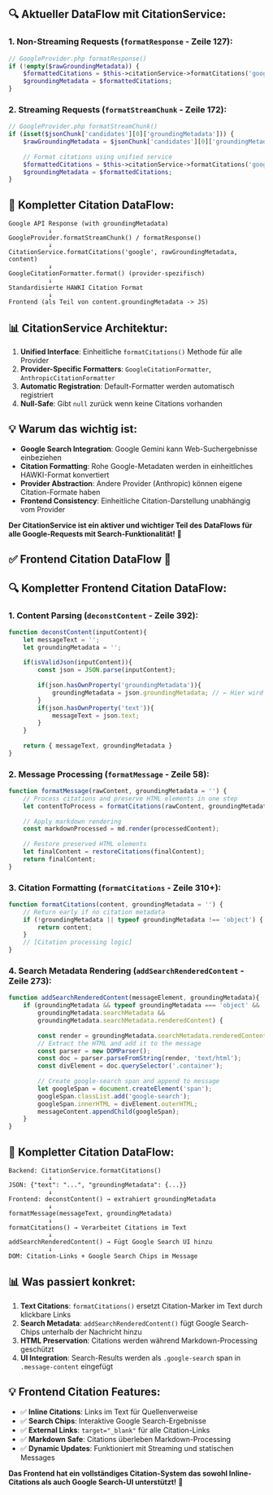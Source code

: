 ## 🔍 **Aktueller DataFlow mit CitationService**:

### **1. Non-Streaming Requests** (`formatResponse` - Zeile 127):
```php
// GoogleProvider.php formatResponse()
if (!empty($rawGroundingMetadata)) {
    $formattedCitations = $this->citationService->formatCitations('google', $rawGroundingMetadata, $content);
    $groundingMetadata = $formattedCitations;
}
```

### **2. Streaming Requests** (`formatStreamChunk` - Zeile 172):
```php
// GoogleProvider.php formatStreamChunk()
if (isset($jsonChunk['candidates'][0]['groundingMetadata'])) {
    $rawGroundingMetadata = $jsonChunk['candidates'][0]['groundingMetadata'];
    
    // Format citations using unified service
    $formattedCitations = $this->citationService->formatCitations('google', $rawGroundingMetadata, $content);
    $groundingMetadata = $formattedCitations;
}
```

## 🎯 **Kompletter Citation DataFlow**:

```
Google API Response (with groundingMetadata)
           ↓
GoogleProvider.formatStreamChunk() / formatResponse()
           ↓
CitationService.formatCitations('google', rawGroundingMetadata, content)
           ↓
GoogleCitationFormatter.format() (provider-spezifisch)
           ↓
Standardisierte HAWKI Citation Format
           ↓
Frontend (als Teil von content.groundingMetadata -> JS)
```

## 📊 **CitationService Architektur**:

1. **Unified Interface**: Einheitliche `formatCitations()` Methode für alle Provider
2. **Provider-Specific Formatters**: `GoogleCitationFormatter`, `AnthropicCitationFormatter`
3. **Automatic Registration**: Default-Formatter werden automatisch registriert
4. **Null-Safe**: Gibt `null` zurück wenn keine Citations vorhanden

## 💡 **Warum das wichtig ist**:

- **Google Search Integration**: Google Gemini kann Web-Suchergebnisse einbeziehen
- **Citation Formatting**: Rohe Google-Metadaten werden in einheitliches HAWKI-Format konvertiert
- **Provider Abstraction**: Andere Provider (Anthropic) können eigene Citation-Formate haben
- **Frontend Consistency**: Einheitliche Citation-Darstellung unabhängig vom Provider

**Der CitationService ist ein aktiver und wichtiger Teil des DataFlows für alle Google-Requests mit Search-Funktionalität!** 🎯

## ✅ **Frontend Citation DataFlow** 🎯

## 🔍 **Kompletter Frontend Citation DataFlow**:

### **1. Content Parsing** (`deconstContent` - Zeile 392):
```javascript
function deconstContent(inputContent){
    let messageText = '';
    let groundingMetadata = '';
    
    if(isValidJson(inputContent)){
        const json = JSON.parse(inputContent);
        
        if(json.hasOwnProperty('groundingMetadata')){
            groundingMetadata = json.groundingMetadata; // ← Hier wird es extrahiert!
        }
        if(json.hasOwnProperty('text')){
            messageText = json.text;
        }
    }
    
    return { messageText, groundingMetadata }
}
```

### **2. Message Processing** (`formatMessage` - Zeile 58):
```javascript
function formatMessage(rawContent, groundingMetadata = '') {
    // Process citations and preserve HTML elements in one step
    let contentToProcess = formatCitations(rawContent, groundingMetadata); // ← Citation Processing
    
    // Apply markdown rendering
    const markdownProcessed = md.render(processedContent);
    
    // Restore preserved HTML elements
    let finalContent = restoreCitations(finalContent);
    return finalContent;
}
```

### **3. Citation Formatting** (`formatCitations` - Zeile 310+):
```javascript
function formatCitations(content, groundingMetadata = '') {
    // Return early if no citation metadata
    if (!groundingMetadata || typeof groundingMetadata !== 'object') {
        return content;
    }
    // [Citation processing logic]
}
```

### **4. Search Metadata Rendering** (`addSearchRenderedContent` - Zeile 273):
```javascript
function addSearchRenderedContent(messageElement, groundingMetadata){
    if (groundingMetadata && typeof groundingMetadata === 'object' &&
        groundingMetadata.searchMetadata &&
        groundingMetadata.searchMetadata.renderedContent) {
                
        const render = groundingMetadata.searchMetadata.renderedContent;
        // Extract the HTML and add it to the message
        const parser = new DOMParser();
        const doc = parser.parseFromString(render, 'text/html');
        const divElement = doc.querySelector('.container');
        
        // Create google-search span and append to message
        let googleSpan = document.createElement('span');
        googleSpan.classList.add('google-search');
        googleSpan.innerHTML = divElement.outerHTML; 
        messageContent.appendChild(googleSpan);
    }
}
```

## 🎯 **Kompletter Citation DataFlow**:

```
Backend: CitationService.formatCitations()
           ↓
JSON: {"text": "...", "groundingMetadata": {...}}
           ↓
Frontend: deconstContent() → extrahiert groundingMetadata
           ↓
formatMessage(messageText, groundingMetadata)
           ↓
formatCitations() → Verarbeitet Citations im Text
           ↓
addSearchRenderedContent() → Fügt Google Search UI hinzu
           ↓
DOM: Citation-Links + Google Search Chips im Message
```

## 📊 **Was passiert konkret**:

1. **Text Citations**: `formatCitations()` ersetzt Citation-Marker im Text durch klickbare Links
2. **Search Metadata**: `addSearchRenderedContent()` fügt Google Search-Chips unterhalb der Nachricht hinzu
3. **HTML Preservation**: Citations werden während Markdown-Processing geschützt
4. **UI Integration**: Search-Results werden als `.google-search` span in `.message-content` eingefügt

## 💡 **Frontend Citation Features**:

- ✅ **Inline Citations**: Links im Text für Quellenverweise
- ✅ **Search Chips**: Interaktive Google Search-Ergebnisse
- ✅ **External Links**: `target="_blank"` für alle Citation-Links  
- ✅ **Markdown Safe**: Citations überleben Markdown-Processing
- ✅ **Dynamic Updates**: Funktioniert mit Streaming und statischen Messages

**Das Frontend hat ein vollständiges Citation-System das sowohl Inline-Citations als auch Google Search-UI unterstützt!** 🚀